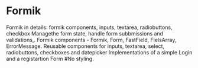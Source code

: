 # Formik
Formik in details: formik components, inputs, textarea, radiobuttons, checkbox
Managethe form state, handle form subbmissions and validations,.
Formik components - Formik, Form, FastField, FielsArray, ErrorMessage.
Reusable components for inputs, textarea, select, radiobuttons, checkboxes and datepicker
Implementations of a simple Login and a registartion Form #No styling.
